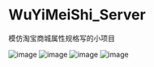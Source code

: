 # WuYiMeiShi_Server
模仿淘宝商城属性规格写的小项目


![image](https://github.com/linyinggaoseng/XiaoWeiApp/blob/master/IMG_2787.PNG)
![image](https://github.com/linyinggaoseng/XiaoWeiApp/blob/master/IMG_2786.PNG)
![image](https://github.com/linyinggaoseng/XiaoWeiApp/blob/master/IMG_2788.PNG)
![image](https://github.com/linyinggaoseng/XiaoWeiApp/blob/master/IMG_2789.PNG)
